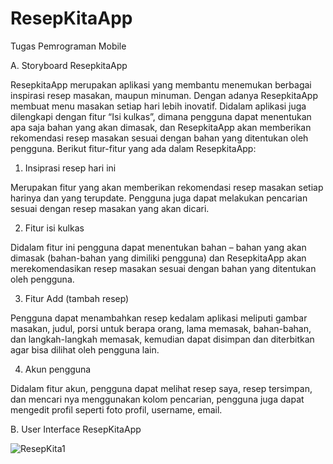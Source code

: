 # ResepKitaApp
Tugas Pemrograman Mobile


A. Storyboard ResepkitaApp

  ResepkitaApp merupakan aplikasi yang membantu menemukan berbagai inspirasi resep masakan, maupun minuman. Dengan adanya ResepkitaApp    membuat menu masakan setiap hari lebih inovatif. Didalam aplikasi juga dilengkapi dengan fitur “Isi kulkas”, dimana pengguna dapat menentukan apa saja bahan yang akan dimasak, dan ResepkitaApp akan memberikan rekomendasi resep masakan sesuai dengan bahan yang ditentukan oleh pengguna. Berikut fitur-fitur yang ada dalam ResepkitaApp:

1. Insiprasi resep hari ini

  Merupakan fitur yang akan memberikan rekomendasi resep masakan setiap harinya dan yang terupdate. Pengguna juga dapat melakukan   pencarian sesuai dengan resep masakan yang akan dicari.

2. Fitur isi kulkas

  Didalam fitur ini pengguna dapat menentukan bahan – bahan yang akan dimasak (bahan-bahan yang dimiliki pengguna) dan ResepkitaApp akan merekomendasikan resep masakan sesuai dengan bahan yang ditentukan oleh pengguna.

3. Fitur Add (tambah resep)

  Pengguna dapat menambahkan resep kedalam aplikasi meliputi gambar masakan, judul, porsi untuk berapa orang, lama memasak, bahan-bahan, dan langkah-langkah memasak, kemudian dapat disimpan dan diterbitkan agar bisa dilihat oleh pengguna lain.

4. Akun pengguna

  Didalam fitur akun, pengguna dapat melihat resep saya, resep tersimpan, dan mencari nya menggunakan kolom pencarian, pengguna juga dapat mengedit profil seperti foto profil, username, email.

B. User Interface ResepKitaApp


![ResepKita1](https://github.com/DeniLuqmantoro/ResepKitaApp/assets/101716699/0460cce9-adac-44eb-a1ec-48214a94d7fb)
